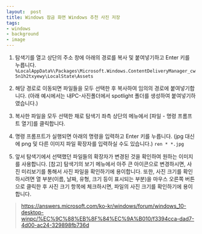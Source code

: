 ```yaml
---
layout:  post
title: Windows 잠금 화면 Windows 추천 사진 저장
tags:
- windows
- background
- image
---
```


1. 탐색기를 열고 상단의 주소 창에 아래의 경로를 복사 및 붙여넣기하고 Enter 키를 누릅니다.
`%LocalAppData%\Packages\Microsoft.Windows.ContentDeliveryManager_cw5n1h2txyewy\LocalState\Assets`

2. 해당 경로로 이동되면 파일들을 모두 선택한 후 복사하여 임의의 경로에 붙여넣기합니다.
(아래 예시에서는 내PC-사진폴더에서 spotlight 폴더를 생성하여 붙여넣기하였습니다.)

3. 복사한 파일을 모두 선택한 채로 탐색기 좌측 상단의 메뉴에서 [파일 - 명령 프롬프트 열기]를 클릭합니다.

4. 명령 프롬프트가 실행되면 아래의 명령을 입력하고 Enter 키를 누릅니다.
(jpg 대신에 png 및 다른 이미지 파일 확장자를 입력하실 수도 있습니다.)
`ren * *.jpg`

5. 앞서 탐색기에서 선택했던 파일들의 확장자가 변경된 것을 확인하여 원하는 이미지를 사용합니다.
[참고]
탐색기의 보기 메뉴에서 아주 큰 아이콘으로 변경하시면, 사진 미리보기를 통해서 사진 파일을 확인하기에 용이합니다.
또한, 사진 크기를 확인하시려면 열 부분(이름, 날짜, 유형, 크기 등이 표시되는 부분)을 마우스 오른쪽 버튼으로 클릭한 후 사진 크기 항목에 체크하시면, 파일의 사진 크기를 확인하기에 용이합니다.

> https://answers.microsoft.com/ko-kr/windows/forum/windows_10-desktop-winpc/%EC%9C%88%EB%8F%84%EC%9A%B010/f3394cca-dad7-4d00-ac24-329898fb736d
